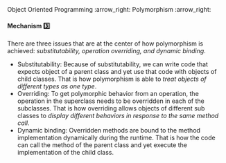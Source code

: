<link rel="stylesheet" href="{{baseUrl}}/css/textbook.css">

<div class="website-content">

<div id="path">Object Oriented Programming :arrow_right: Polymorphism :arrow_right:</div>

<div id="title">

#### Mechanism :three:

</div>

<div id="body">

There are three issues that are at the center of how polymorphism is achieved: _substitutability, operation overriding, and dynamic binding_.

* Substitutability: Because of substitutability, we can write code that expects object of a parent class and yet use that code with objects of child classes. That is how polymorphism is able to _treat objects of different types as one type_.
* Overriding: To get polymorphic behavior from an operation, the operation in the superclass needs to be overridden in each of the subclasses. That is how overriding allows objects of different sub classes to _display different behaviors in response to the same method call_.
* Dynamic binding: Overridden methods are bound to the method implementation dynamically during the runtime. That is how the code can call the method of the parent class and yet execute the implementation of the child class.

</div>

<div id="extras">

<include src="exercises.md" />

<div>

</div>

